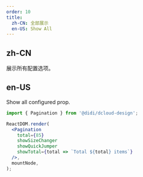 ```yaml
---
order: 10
title:
  zh-CN: 全部展示
  en-US: Show All
---
```


## zh-CN

展示所有配置选项。

## en-US

Show all configured prop.

```jsx
import { Pagination } from '@didi/dcloud-design';

ReactDOM.render(
  <Pagination
    total={85}
    showSizeChanger
    showQuickJumper
    showTotal={total => `Total ${total} items`}
  />,
  mountNode,
);
```
